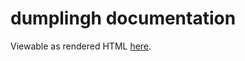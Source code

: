 # dumplingh documentation
Viewable as rendered HTML [here](https://cdn.rawgit.com/nabijaczleweli/dumplingh/doc/dumplingh/index.html).
